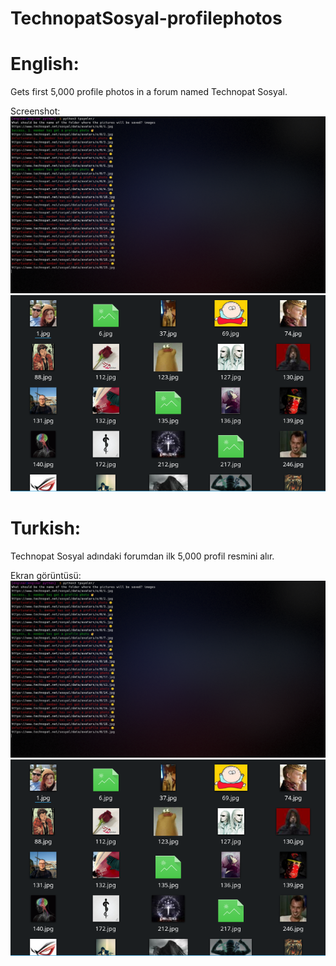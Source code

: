 # TechnopatSosyal-profilephotos

# English:
Gets first 5,000 profile photos in a forum named Technopat Sosyal.

Screenshot:
![alt text](https://raw.githubusercontent.com/efe3535/TechnopatSosyal-profilephotos/main/screenshot1.png)
![alt text](https://raw.githubusercontent.com/efe3535/TechnopatSosyal-profilephotos/main/screenshot2.png)

# Turkish:
Technopat Sosyal adındaki forumdan ilk 5,000 profil resmini alır.

Ekran görüntüsü:
![alt text](https://raw.githubusercontent.com/efe3535/TechnopatSosyal-profilephotos/main/screenshot1.png)
![alt text](https://raw.githubusercontent.com/efe3535/TechnopatSosyal-profilephotos/main/screenshot2.png)
